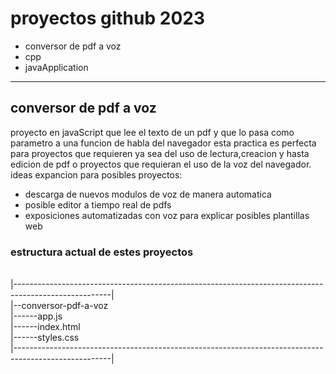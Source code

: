 <!DOCTYPE html>
<body>
    <h1>proyectos github 2023</h1>
    <ul>
        <li>conversor de pdf a voz</li>
        <li>cpp</li>
        <li>javaApplication</li>
    </ul>
    <hr>
    <h2>conversor de pdf a voz</h2>
    <p>proyecto en javaScript que  lee el texto de un pdf y que lo pasa como parametro a una funcion de habla del navegador esta practica es perfecta para proyectos que requieren ya sea del uso de lectura,creacion y hasta edicion de pdf o proyectos que requieran el uso de la voz del navegador. <br>ideas expancion para posibles proyectos: </p>
    <ul>
        <li>descarga de nuevos modulos de voz de manera automatica</li>
        <li>posible editor a tiempo real de pdfs</li>
        <li>exposiciones automatizadas con voz para explicar posibles plantillas web</li>
    </ul>
    <h3>estructura actual de estes proyectos</h3>
    <p><br> 
        |------------------------------------------------------------------------------------------------------|<br>
        |--conversor-pdf-a-voz<br>                                                                                                                                             
        |------app.js <br>
        |------index.html<br>
        |------styles.css<br>
        |------------------------------------------------------------------------------------------------------|
    </p>
   </body>
</html>